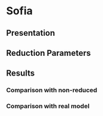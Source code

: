 # Sofia

## Presentation

## Reduction Parameters

## Results 

### Comparison with non-reduced

### Comparison with real model
